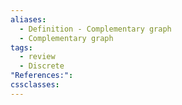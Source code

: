 ```yaml
---
aliases:
  - Definition - Complementary graph
  - Complementary graph
tags:
  - review
  - Discrete
"References:": 
cssclasses:
---
```


